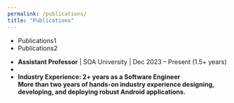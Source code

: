 ```yaml
---
permalink: /publications/
title: "Publications"
---
```


- Publications1
- Publications2


<ul class="fa-ul">
								<li><i class="fa-li fa fa-spinner fa-spin"></i><b>Assistant Professor</b> | SOA University | Dec 2023 – Present (1.5+ years)</li>
								<li> <br/> </li>
								<li><i class="fa-li fa fa-check-square"></i><b>Industry Experience<b/>: 2+ years as a Software Engineer <br/>
							More than two years of hands-on industry experience designing, developing, and deploying robust Android applications.</li>
</ul>
